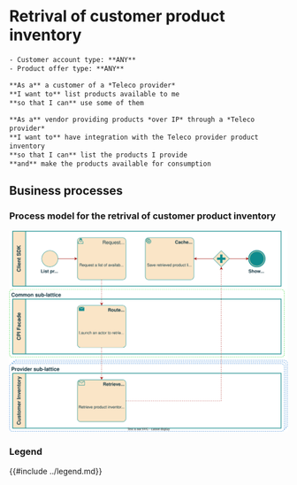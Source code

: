 # Retrival of customer product inventory

```admonish abstract title="Pertaining to"
- Customer account type: **ANY**
- Product offer type: **ANY**
```

```admonish example title="Customer Use case"
**As a** a customer of a *Teleco provider*  
**I want to** list products available to me  
**so that I can** use some of them  
```

```admonish example title="Vendor Use case"
**As a** vendor providing products *over IP* through a *Teleco provider*  
**I want to** have integration with the Teleco provider product inventory  
**so that I can** list the products I provide  
**and** make the products available for consumption  
```

## Business processes

### Process model for the retrival of customer product inventory

![Process model for the retrival of customer product inventory](./bpmn.svg)

### Legend

{{#include ../legend.md}}
